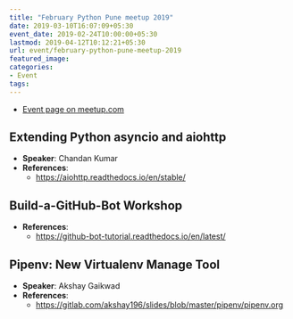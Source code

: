 ```yaml
---
title: "February Python Pune meetup 2019"
date: 2019-03-10T16:07:09+05:30
event_date: 2019-02-24T10:00:00+05:30
lastmod: 2019-04-12T10:12:21+05:30
url: event/february-python-pune-meetup-2019
featured_image:
categories:
- Event
tags:
---
```


  * [Event page on meetup.com](https://www.meetup.com/PythonPune/events/258986744/)

## Extending Python asyncio and aiohttp
  * **Speaker**: Chandan Kumar
  * **References**:
    * https://aiohttp.readthedocs.io/en/stable/

## Build-a-GitHub-Bot Workshop
  * **References**:
    * https://github-bot-tutorial.readthedocs.io/en/latest/

## Pipenv: New Virtualenv Manage Tool
  * **Speaker**: Akshay Gaikwad
  * **References**:
    * https://gitlab.com/akshay196/slides/blob/master/pipenv/pipenv.org
